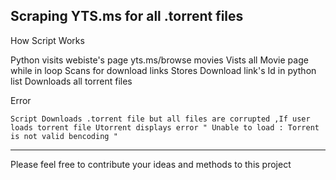 Scraping YTS.ms for all .torrent files
----------------------------------------------------------------------------------

How Script Works

Python visits webiste's page yts.ms/browse movies
Vists all Movie page while in loop
Scans for download links
Stores Download link's Id in python list
Downloads all torrent files

Error

	Script Downloads .torrent file but all files are corrupted ,If user loads torrent file Utorrent displays error " Unable to load : Torrent is not valid bencoding "

-------------------------------------------------------------------------------------------------------------------

Please feel free to contribute your ideas and methods to this project
